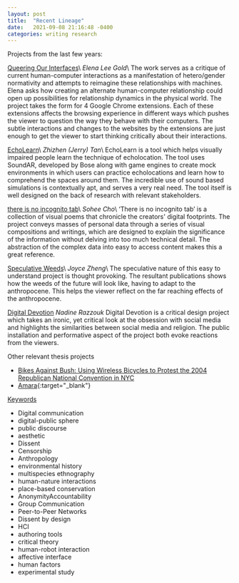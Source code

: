```yaml
---
layout: post
title:  "Recent Lineage"
date:   2021-09-08 21:16:48 -0400
categories: writing research
---
```


Projects from the last few years:

[Queering Our Interfaces][1]\\
*Elena Lee Gold*\\
The work serves as a critique of current human-computer interactions as a manifestation of hetero/gender normativity and attempts to reimagine these relationships with machines. Elena asks how creating an alternate human-computer relationship could open up possibilities for relationship dynamics in the physical world. The project takes the form for 4 Google Chrome extensions. Each of these extensions affects the browsing experience in different ways which pushes the viewer to question the way they behave with their computers. The subtle interactions and changes to the websites by the extensions are just enough to get the viewer to start thinking critically about their interactions.

[EchoLearn][2]\\
*Zhizhen (Jerry) Tan*\\
EchoLearn is a tool which helps visually impaired people learn the technique of echolocation. The tool uses SoundAR, developed by Bose along with game engines to create mock environments in which users can practice echolocations and learn how to comprehend the spaces around them. The incredible use of sound based simulations is contextually apt, and serves a very real need. The tool itself is well designed on the back of research with relevant stakeholders.

[there is no incognito tab][3]\\
*Sohee Cho*\\
‘There is no incognito tab’ is a collection of visual poems that chronicle the creators' digital footprints. The project conveys masses of personal data through a series of visual compositions and writings, which are designed to explain the significance of the information without delving into too much technical detail. The abstraction of the complex data into easy to access content makes this a great reference.

[Speculative Weeds][4]\\
*Joyce Zheng*\\
The speculative nature of this easy to understand project is thought provoking. The resultant publications shows how the weeds of the future will look like, having to adapt to the anthropocene. This helps the viewer reflect on the far reaching effects of the anthropocene.

[Digital Devotion][5]
*Nadine Razzouk*
Digital Devotion is a critical design project which takes an ironic, yet critical look at the obsession with social media and highlights the similarities between social media and religion. The public installation and performative aspect of the project both evoke reactions from the viewers.



Other relevant thesis projects

- [Bikes Against Bush: Using Wireless Bicycles to Protest the 2004 Republican National Convention in NYC][6]
- [Amara][7]{:target="_blank"}



<u>Keywords</u>

- Digital communication
- digital-public sphere
- public discourse
- aesthetic
- Dissent
- Censorship
- Anthropology
- environmental history
- multispecies ethnography
- human-nature interactions
- place-based conservation
- AnonymityAccountability
- Group Communication
- Peer-to-Peer Networks
- Dissent by design
- HCI
- authoring tools
- critical theory
- human-robot interaction
- affective interface
- human factors
- experimental study

[1]:	https://digitalarchives.library.newschool.edu/index.php/Detail/objects/PC020402_2020_golde584
[2]:	https://parsons.edu/dt/echolearn/
[3]:	https://parsons.edu/dt/there-is-no-incognito-tab/
[4]:	https://mfadt.parsons.edu/2019/page.html#7
[5]:	https://digitalarchives.library.newschool.edu/index.php/Detail/objects/PC020402_2015_razzn025
[6]:	https://digitalarchives.library.newschool.edu/index.php/Detail/objects/PC020402_2004_jkinberg
[7]:	https://digitalarchives.library.newschool.edu/index.php/Detail/objects/PC020402_2015_faras385